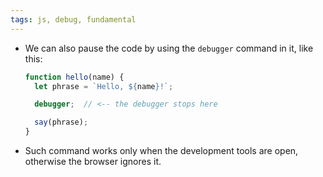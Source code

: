 ```yaml
---
tags: js, debug, fundamental
---
```


- We can also pause the code by using the `debugger` command in it, like this:
	```js
	function hello(name) {
	  let phrase = `Hello, ${name}!`;
	
	  debugger;  // <-- the debugger stops here
	
	  say(phrase);
	}
	```

- Such command works only when the development tools are open, otherwise the browser ignores it.